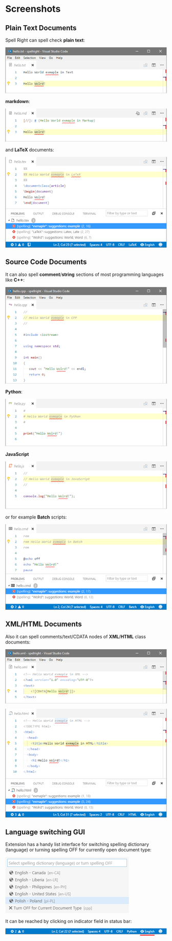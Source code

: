 # Screenshots

## Plain Text Documents

Spell Right can spell check **plain text**:

![plaintext](media/screenshot-txt.png)

**markdown**:

![markdown](media/screenshot-md.png)

and **LaTeX** documents:

![latex](media/screenshot-latex.png)

## Source Code Documents

It can also spell **comment**/**string** sections of most programming languages like **C++**:

![cpp](media/screenshot-cpp.png)

**Python**:

![python](media/screenshot-python.png)

**JavaScript**

![javascript](media/screenshot-javascript.png)

or for example **Batch** scripts:

![batch](media/screenshot-batch.png)

## XML/HTML Documents

Also it can spell comments/text/CDATA nodes of **XML**/**HTML** class documents:

![xml](media/screenshot-xml.png)

![html](media/screenshot-html.png)

## Language switching GUI

Extension has a handy list interface for switching spelling dictionary (language) or turning spelling OFF for currently open document type:

![dcitionary](media/screenshot-dictionary.png)

It can be reached by clicking on indicator field in status bar:

![switch](media/screenshot-switch-on.png)
